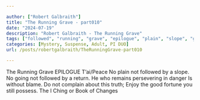 ```yaml
---

author: ["Robert Galbraith"]
title: "The Running Grave - part010"
date: "2024-07-19"
description: "Robert Galbraith - The Running Grave"
tags: ["followed", "running", "grave", "epilogue", "plain", "slope", "going", "return", "remains", "persevering", "danger", "without", "blame", "complain", "truth", "enjoy", "good", "fortune", "still", "posse", "ching", "book", "change"]
categories: [Mystery, Suspense, Adult, PI DUO]
url: /posts/robertgalbraith/TheRunningGrave-part010

---
```



The Running Grave
EPILOGUE
T’ai/Peace
No plain not followed by a slope.
No going not followed by a return.
He who remains persevering in danger
Is without blame.
Do not complain about this truth;
Enjoy the good fortune you still possess.
The I Ching or Book of Changes
